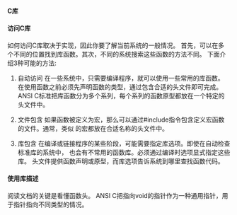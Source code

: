 #### C库

#### 访问C库
如何访问C库取决于实现，因此你要了解当前系统的一般情况。
首先，可以在多个不同的位置找到库函数。其次，不同的系统搜索这些函数的方法不同。
下面介绍3种可能的方法:
1. 自动访问
在一些系统中，只需要编译程序，就可以使用一些常用的库函数。
在使用函数之前必须先声明函数的类型，通过包含合适的头文件即可完成。
ANSI C标准把库函数分为多个系列，每个系列的函数原型都放在一个特定的头文件中。

2. 文件包含
如果函数被定义为宏，那么可以通过#include指令包含定义宏函数的文件。通常，类似
的宏都放在合适名称的头文件中。

3. 库包含
在编译或链接程序的某些阶段，可能需要指定库选项。即使在自动检查标准库的系统中，
也会有不常用的函数库。必须通过编译时选项显式指定这些库。
头文件提供函数声明或原型，而库选项告诉系统到哪里查找函数代码。

#### 使用库描述
阅读文档的关键是看懂函数头。
ANSI C把指向void的指针作为一种通用指针，用于指针指向不同类型的情况。
